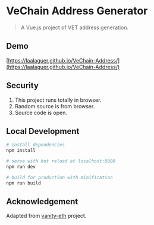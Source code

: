 # VeChain Address Generator

> A Vue.js project of VET address generation.

## Demo
[https://laalaguer.github.io/VeChain-Address/](https://laalaguer.github.io/VeChain-Address/)

## Security
1. This project runs totally in browser.
2. Random source is from browser.
3. Source code is open.

## Local Development

``` bash
# install dependencies
npm install

# serve with hot reload at localhost:8080
npm run dev

# build for production with minification
npm run build
```

## Acknowledgement
Adapted from [vanity-eth](https://github.com/bokub/vanity-eth) project.